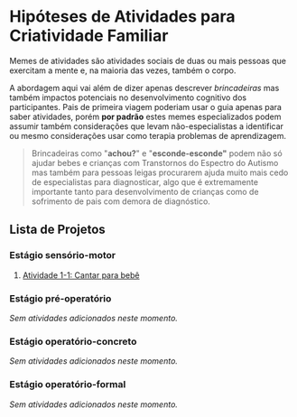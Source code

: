 # Hipóteses de Atividades para Criatividade Familiar
Memes de atividades são atividades sociais de duas ou mais
pessoas que exercitam a mente e, na maioria das vezes, também o corpo.

A abordagem aqui vai além de dizer apenas descrever _brincadeiras_ mas também
impactos potenciais no desenvolvimento cognitivo dos participantes. Pais
de primeira viagem poderiam usar o guia apenas para saber atividades, porém
**por padrão** estes memes especializados podem assumir também considerações
que levam não-especialistas a identificar ou mesmo considerações usar como
terapia problemas de aprendizagem.

> Brincadeiras como "**achou?**" e "**esconde-esconde"** podem não só ajudar
> bebes e crianças com Transtornos do Espectro do
> Autismo mas também para pessoas leigas procurarem ajuda muito mais cedo de
> especialistas para diagnosticar, algo que é extremamente importante tanto
> para desenvolvimento de crianças como de sofrimento de pais com demora de
> diagnóstico.

## Lista de Projetos

### Estágio sensório-motor

1. [Atividade 1-1: Cantar para bebê](1/1/cantar.md)

### Estágio pré-operatório

_Sem atividades adicionados neste momento._

### Estágio operatório-concreto

_Sem atividades adicionados neste momento._

### Estágio operatório-formal

_Sem atividades adicionados neste momento._